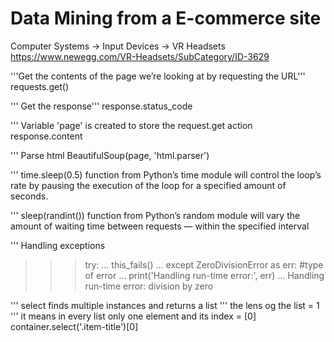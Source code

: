 # Data Mining  from a E-commerce site

Computer Systems -> Input Devices -> VR Headsets
https://www.newegg.com/VR-Headsets/SubCategory/ID-3629


'''Get the contents of the page we’re looking at by requesting the URL'''
requests.get()

''' Get the response'''
response.status_code

''' Variable 'page' is created to store the request.get action
response.content

''' Parse html
BeautifulSoup(page, 'html.parser')

''' time.sleep(0.5)
 function from Python’s time module will control the loop’s rate
 by pausing the execution of the loop for a specified amount of seconds.

''' sleep(randint())
 function from Python’s random module will vary the amount
 of waiting time between requests — within the specified interval

''' Handling exceptions
>>> try:
...     this_fails()
... except ZeroDivisionError as err: #type of error
...     print('Handling run-time error:', err)
...
Handling run-time error: division by zero

''' select finds multiple instances and returns a list
''' the lens og the list = 1
''' it means in every list only one element and its index = [0]
container.select('.item-title')[0]


